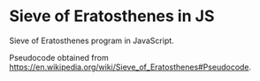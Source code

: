 # Sieve of Eratosthenes in JS
Sieve of Eratosthenes program in JavaScript.

Pseudocode obtained from https://en.wikipedia.org/wiki/Sieve_of_Eratosthenes#Pseudocode.
